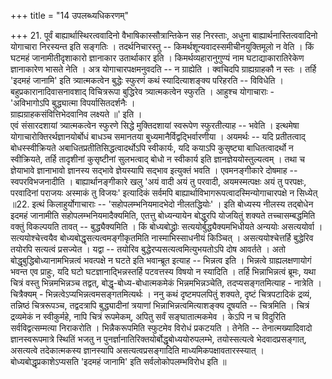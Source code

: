 +++
title = "14 उपलब्ध्यधिकरणम्"

+++
21. पूर्वं बाह्यार्थास्थिरत्ववादिनो वैभाषिकास्सौत्रान्तिकेन सह निरस्ताः, अधुना बाह्यार्थनास्तित्ववादिनो योगाचारा निरस्यन्त इति सङ्गतिः । तदर्थनिचारस्तु -- किमर्थशून्यवादस्समीचीनयुक्तिमूलो न वेति । किं घटमहं जानामीतीदृशाकारो ज्ञानाकार उतार्थाकार इति । किमर्थव्यहारानुगुण्यं नाम घटाद्याकारातिरेकेण ज्ञानाकारेण भासते नेति । अत्र योगाचारपक्षमनुवदति -- न ग्राह्येति । क्वचिदपि ग्राह्यग्राहकौ न स्तः । तर्हि 'इदमहं जानामि' इति त्र्यात्मकत्वेन बुद्धेः स्फुरणं कथं स्यादित्याशङ्क्य परिहरति -- विविधेति ।बहुप्रकारानादिवासनावशाद् विचित्ररूपा बुद्धिरेव त्र्यात्मकत्वेन स्फुरति । आहुश्च योगाचाराः -  
 'अविभागोऽपि बुद्ध्यात्मा विपर्यासितदर्शनैः ।  
 ग्राह्यग्राहकसंवित्तिभेदवानिव लक्ष्यते ॥' इति ।  
 एवं संसारदशायां त्र्यात्मकत्वेन स्फुरणे सिद्धे मुक्तिदशायां स्वरूपेण स्फुरतीत्याह -- भवेति । इत्थमेषा योगाचारोक्तिरर्थज्ञानयोर्बोधं बाधञ्च समानतया बुध्यमानैर्विद्वद्भिर्वारणीया । अयमर्थः -- यदि प्रतीतत्वाद् बोधस्स्वीक्रियते अबाधितप्रतीतिसिद्धत्वादर्थोऽपि स्वीकार्यः, यदि कयाऽपि कुसृष्ट्या बाधितत्वादर्थो न स्वीक्रियते, तर्हि तादृशीनां कुसृष्टीनां सुलभत्वाद् बोधो न स्वीकार्य इति ज्ञानज्ञेययोस्तुल्यत्वम् । तथा च ज्ञेयाभावे ज्ञानाभावो ज्ञानस्य सद्भावे ज्ञेयस्यापि सद्भाव इत्युक्तं भवति । एवमनङ्गीकारे दोषमाह --स्वपरविभजनादीति । बाह्यार्थानङ्गीकारे खलु 'अयं वादी अयं तु परवादी, अयमस्मत्पक्षः अयं तु परपक्षः, परवादिनां पराजयः अस्माकं तु विजयः' इत्यादिकं सर्वमपि बाह्यार्थाविभागरूपत्वादस्मिन्योगाचारपक्षे न सिध्येत् ॥22. इत्थं किलाहुर्योगाचाराः -- 'सहोपलम्भनियमादभेदो नीलतद्धियोः' । इति बोध्यस्य नीलस्य तद्बोधेन इदमहं जानामीति सहोपलम्भनियमादैक्यमिति, एतत्तु बोध्यन्यायेन बोद्धुरपि योजयितुं शक्यते तच्चासम्बद्धमिति वक्तुं विकल्पयति तावत् -- बुद्ध्यैक्यमिति । किं बोध्यबोद्ध्रोः सत्ययोर्बुद्ध्यैक्यमभिधीयते अन्ययोः असत्ययोर्वा । सत्ययोश्चेत्त्वयैव बोध्यबोद्धृसत्यत्वमङ्गीकृतमिति नास्माभिस्साधनीयं किञ्चित् । असत्ययोश्चेत्तर्हि बुद्धेरिव तयोरपि सत्यत्वं प्रसज्येत । यद्वा -- तयोरिव बुद्धेरप्यसत्यत्वमित्युभयतोऽपि दोष आवर्तते । अतो बोद्धृबुद्धिबोध्यानामभिन्नत्वं भवत्पक्षे न घटते इति भवान्ब्रूत इत्याह -- भिन्नत्व इति । भिन्नत्वे ग्राह्यलक्षणायोगं भवन्त एव प्राहुः, यदि घटो घटज्ञानाद्भिन्नस्तर्हि पटवत्तस्य विषयो न स्यादिति । तर्हि भिन्नाभिन्नत्वं ब्रूमः, यथा चित्रं वस्तु भिन्नमभिन्नञ्च तद्वत्, बोद्धृ-बोध्य-बोधात्मकमेकं भिन्नमभिन्नञ्चेति, तदप्यसङ्गतमित्याह - नात्रेति । चित्रैक्यम् - भिन्नत्वेऽप्यभिन्नत्वमसङ्गतमित्यर्थः । ननु कथं दृष्टमपलपितुं शक्यते, दृष्टं चित्रपटादिकं द्रव्यं, तन्निष्ठं चित्ररूपञ्च, तद्वदत्रापि बुद्ध्यादीनां त्रयाणां भिन्नाभिन्नत्वमित्याशङ्क्य दूषयति -- चित्रमिति । चित्रं द्रव्यमेकं न स्वीकुर्महे, नापि चित्रं रूपमेकम्, अपितु सर्वं सङ्घातात्मकमेव । केऽपि न च विदुरिति सर्वविद्वत्सम्मत्या निराकरोति । भिन्नैकरूपमिति स्फुटमेव विरोधं प्रकटयति । तेनेति -- तेनात्मख्यादिवादो ज्ञानस्वरूपमात्रे स्थितिं भजतु न पुनर्ज्ञानातिरिक्तयोर्बोद्धृबोध्ययोरुपलम्भे, तयोस्सत्यत्वे भेदवादप्रसङ्गात्, असत्यत्वे तदेकात्मकस्य ज्ञानस्यापि असत्यत्वप्रसङ्गादिति माध्यमिकपक्षावतारस्स्यात् । बोध्यबोद्धृप्रकाशेऽप्यसति 'इदमहं जानामि' इति सर्वलोकोपलम्भविरोध इति ॥